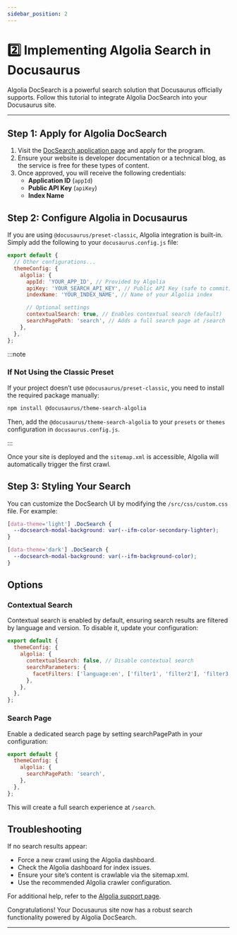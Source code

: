 ```yaml
---
sidebar_position: 2
---
```


# 2️⃣ Implementing Algolia Search in Docusaurus

Algolia DocSearch is a powerful search solution that Docusaurus officially supports. Follow this tutorial to integrate Algolia DocSearch into your Docusaurus site.

---

## Step 1: Apply for Algolia DocSearch

1. Visit the [DocSearch application page](https://docsearch.algolia.com/) and apply for the program.
2. Ensure your website is developer documentation or a technical blog, as the service is free for these types of content.
3. Once approved, you will receive the following credentials:
   - **Application ID** (`appId`)
   - **Public API Key** (`apiKey`)
   - **Index Name**

## Step 2: Configure Algolia in Docusaurus

If you are using `@docusaurus/preset-classic`, Algolia integration is built-in. Simply add the following to your `docusaurus.config.js` file:

```javascript
export default {
  // Other configurations...
  themeConfig: {
    algolia: {
      appId: 'YOUR_APP_ID', // Provided by Algolia
      apiKey: 'YOUR_SEARCH_API_KEY', // Public API Key (safe to commit)
      indexName: 'YOUR_INDEX_NAME', // Name of your Algolia index

      // Optional settings
      contextualSearch: true, // Enables contextual search (default)
      searchPagePath: 'search', // Adds a full search page at /search
    },
  },
};

```

:::note

### If Not Using the Classic Preset

If your project doesn’t use `@docusaurus/preset-classic`, you need to install the required package manually:

```bash
npm install @docusaurus/theme-search-algolia
```

Then, add the `@docusaurus/theme-search-algolia` to your `presets` or `themes` configuration in `docusaurus.config.js`.

:::

Once your site is deployed and the `sitemap.xml` is accessible, Algolia will automatically trigger the first crawl.

## Step 3: Styling Your Search
You can customize the DocSearch UI by modifying the `/src/css/custom.css` file. For example:

```css title="custom.css"
[data-theme='light'] .DocSearch {
  --docsearch-modal-background: var(--ifm-color-secondary-lighter);
}

[data-theme='dark'] .DocSearch {
  --docsearch-modal-background: var(--ifm-background-color);
}
```

## Options

### Contextual Search

Contextual search is enabled by default, ensuring search results are filtered by language and version. To disable it, update your configuration:

```javascript title="docusaurus.config.js"
export default {
  themeConfig: {
    algolia: {
      contextualSearch: false, // Disable contextual search
      searchParameters: {
        facetFilters: ['language:en', ['filter1', 'filter2'], 'filter3'],
      },
    },
  },
};
```

### Search Page

Enable a dedicated search page by setting searchPagePath in your configuration:

```javascript title="docusaurus.config.js"
export default {
  themeConfig: {
    algolia: {
      searchPagePath: 'search',
    },
  },
};
```

This will create a full search experience at `/search`.

## Troubleshooting

If no search results appear:

- Force a new crawl using the Algolia dashboard.
- Check the Algolia dashboard for index issues.
- Ensure your site’s content is crawlable via the sitemap.xml.
- Use the recommended Algolia crawler configuration.

For additional help, refer to the [Algolia support page](https://algolia.com/support).

Congratulations! Your Docusaurus site now has a robust search functionality powered by Algolia DocSearch.

---
